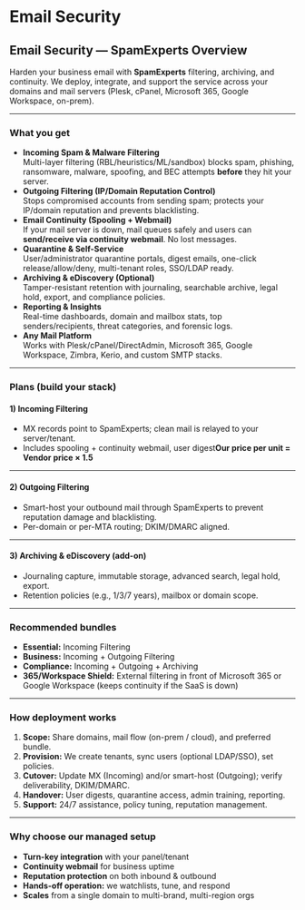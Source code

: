 # Email Security

## Email Security — SpamExperts Overview

Harden your business email with **SpamExperts** filtering, archiving, and continuity. We deploy, integrate, and support the service across your domains and mail servers (Plesk, cPanel, Microsoft 365, Google Workspace, on-prem).

***

### What you get

* **Incoming Spam & Malware Filtering**\
  Multi-layer filtering (RBL/heuristics/ML/sandbox) blocks spam, phishing, ransomware, malware, spoofing, and BEC attempts **before** they hit your server.
* **Outgoing Filtering (IP/Domain Reputation Control)**\
  Stops compromised accounts from sending spam; protects your IP/domain reputation and prevents blacklisting.
* **Email Continuity (Spooling + Webmail)**\
  If your mail server is down, mail queues safely and users can **send/receive via continuity webmail**. No lost messages.
* **Quarantine & Self-Service**\
  User/administrator quarantine portals, digest emails, one-click release/allow/deny, multi-tenant roles, SSO/LDAP ready.
* **Archiving & eDiscovery (Optional)**\
  Tamper-resistant retention with journaling, searchable archive, legal hold, export, and compliance policies.
* **Reporting & Insights**\
  Real-time dashboards, domain and mailbox stats, top senders/recipients, threat categories, and forensic logs.
* **Any Mail Platform**\
  Works with Plesk/cPanel/DirectAdmin, Microsoft 365, Google Workspace, Zimbra, Kerio, and custom SMTP stacks.

***

### Plans (build your stack)

#### 1) Incoming Filtering

* MX records point to SpamExperts; clean mail is relayed to your server/tenant.
* Includes spooling + continuity webmail, user digest**Our price per unit = Vendor price × 1.5**

***

#### 2) Outgoing Filtering

* Smart-host your outbound mail through SpamExperts to prevent reputation damage and blacklisting.
* Per-domain or per-MTA routing; DKIM/DMARC aligned.

***

#### 3) Archiving & eDiscovery (add-on)

* Journaling capture, immutable storage, advanced search, legal hold, export.
* Retention policies (e.g., 1/3/7 years), mailbox or domain scope.

***

### Recommended bundles

* **Essential:** Incoming Filtering
* **Business:** Incoming + Outgoing Filtering
* **Compliance:** Incoming + Outgoing + Archiving
* **365/Workspace Shield:** External filtering in front of Microsoft 365 or Google Workspace (keeps continuity if the SaaS is down)

***

### How deployment works

1. **Scope:** Share domains, mail flow (on-prem / cloud), and preferred bundle.
2. **Provision:** We create tenants, sync users (optional LDAP/SSO), set policies.
3. **Cutover:** Update MX (Incoming) and/or smart-host (Outgoing); verify deliverability, DKIM/DMARC.
4. **Handover:** User digests, quarantine access, admin training, reporting.
5. **Support:** 24/7 assistance, policy tuning, reputation management.

***

### Why choose our managed setup

* **Turn-key integration** with your panel/tenant
* **Continuity webmail** for business uptime
* **Reputation protection** on both inbound & outbound
* **Hands-off operation:** we watchlists, tune, and respond
* **Scales** from a single domain to multi-brand, multi-region orgs
